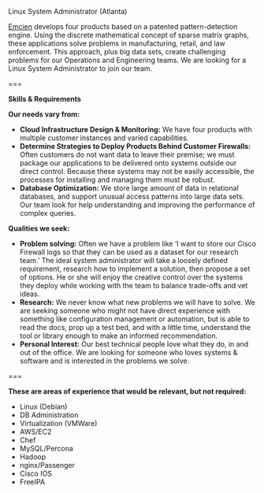 Linux System Administrator (Atlanta)

[Emcien](http://emcien.com) develops four products based on a patented pattern-detection engine. Using the discrete mathematical concept of sparse matrix graphs, these applications solve problems in manufacturing, retail, and law enforcement. This approach, plus big data sets, create challenging problems for our Operations and Engineering teams.
We are looking for a Linux System Administrator to join our team.

===

**Skills & Requirements**

**Our needs vary from:**
- **Cloud Infrastructure Design & Monitoring:** We have four products with multiple customer instances and varied capabilities.
- **Determine Strategies to Deploy Products Behind Customer Firewalls:** Often customers do not want data to leave their premise; we must package our applications to be delivered onto systems outside our direct control. Because these systems may not be easily accessible, the processes for installing and managing them must be robust.
- **Database Optimization:** We store large amount of data in relational databases, and support unusual access patterns into large data sets. Our team look for help understanding and improving the performance of complex queries.

**Qualities we seek:**
- **Problem solving:** Often we have a problem like ‘I want to store our Cisco Firewall logs so that they can be used as a dataset for our research team.’ The ideal system administrator will take a loosely defined requirement, research how to implement a solution, then propose a set of options. He or she will enjoy the creative control over the systems they deploy while working with the team to balance trade-offs and vet ideas. 
- **Research:** We never know what new problems we will have to solve. We are seeking someone who might not have direct experience with something like configuration management or automation, but is able to read the docs, prop up a test bed, and with a little time, understand the tool or library enough to make an informed recommendation.
- **Personal Interest:** Our best technical people love what they do, in and out of the office. We are looking for someone who loves systems & software and is interested in the problems we solve.

===

**These are areas of experience that would be relevant, but not required:**
- Linux (Debian)
- DB Administration
- Virtualization (VMWare)
- AWS/EC2
- Chef
- MySQL/Percona
- Hadoop
- nginx/Passenger
- Cisco IOS
- FreeIPA
